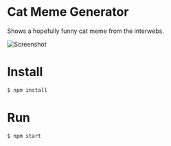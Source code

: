 # Cat Meme Generator

Shows a hopefully funny cat meme from the interwebs.

![Screenshot](http://i68.tinypic.com/kdvgon.png)

# Install

```bash
$ npm install
```

# Run

```bash
$ npm start
```
